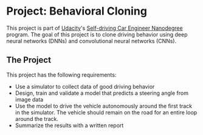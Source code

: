 # Project: Behavioral Cloning

This project is part of [Udacity](https://www.udacity.com)'s [Self-driving Car Engineer Nanodegree](https://www.udacity.com/course/self-driving-car-engineer-nanodegree--nd013) program. The goal of this project is to clone driving behavior using deep neural networks (DNNs) and convolutional neural networks (CNNs).

## The Project
This project has the following requirements:

* Use a simulator to collect data of good driving behavior 
* Design, train and validate a model that predicts a steering angle from image data
* Use the model to drive the vehicle autonomously around the first track in the simulator. The vehicle should remain on the road for an entire loop around the track.
* Summarize the results with a written report

